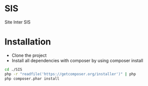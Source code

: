 # SIS
Site Inter SIS


# Installation

- Clone the project
- Install all dependencies with composer by using composer install
```sh 
cd ./SIS
php -r "readfile('https://getcomposer.org/installer')" | php
php composer.phar install
```

